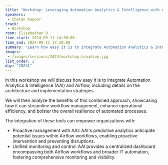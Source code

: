 ```yaml
---
title: "Workshop: Leveraging Automation Analytics & Intelligence with Airflow for Enhanced Workflow Observability"
speakers:
 - Chetan Kapoor
track:
 - Workshop
room: Elizabethan D
time_start: 2024-09-11 14:30:00
time_end: 2024-09-11 17:20:00
summary: "Learn how easy it is to integrate Automation Analytics & Intelligence (AAI) and Airflow, including details on the architecture and implementation strategies."
images:
 - /images/sessions/2024/workshop-broadcom.jpg 
list_order: 2
day: "20241"
---
```


In this workshop we will discuss how easy it is to integrate Automation Analytics & Intelligence (AAI) and Airflow, including details on the architecture and implementation strategies.

We will then analyze the benefits of this combined approach, showcasing how it can streamline workflow management, enhance operational efficiency, and bolster the overall resilience of automated processes.

The integration of these tools can empower organizations with:
 * Proactive management with AAI: AAI's predictive analytics anticipate potential issues within Airflow workflows, enabling proactive intervention and preventing disruptions.
 * Unified monitoring and control: AAI provides a centralized dashboard encompassing both Airflow workflows and broader IT automation, fostering comprehensive monitoring and visibility.
